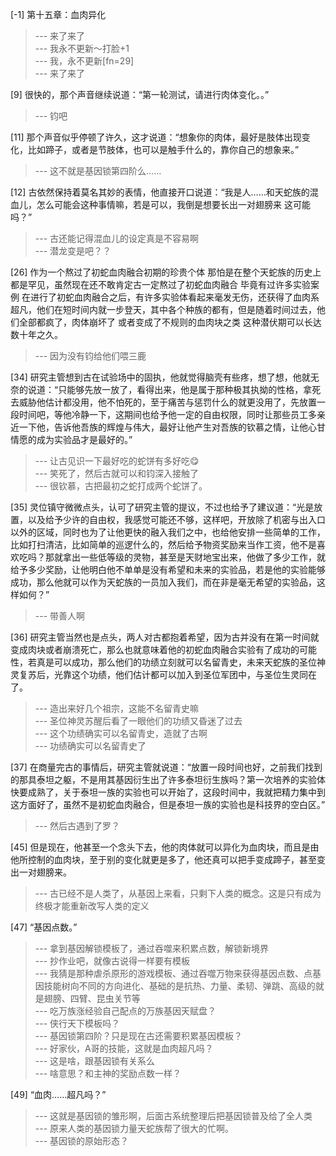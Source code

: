 
[-1] 第十五章：血肉异化
>--- 来了来了<br>
>--- 我永不更新～打脸+1<br>
>--- 我，永不更新[fn=29]<br>
>--- 来了来了<br>

[9] 很快的，那个声音继续说道：“第一轮测试，请进行肉体变化。。”
>--- 钧吧<br>

[11] 那个声音似乎停顿了许久，这才说道：“想象你的肉体，最好是肢体出现变化，比如蹄子，或者是节肢体，也可以是触手什么的，靠你自己的想象来。”
>--- 这不就是基因锁第四阶么……<br>

[12] 古依然保持着莫名其妙的表情，他直接开口说道：“我是人……和天蛇族的混血儿，怎么可能会这种事情嘛，若是可以，我倒是想要长出一对翅膀来 这可能吗？”
>--- 古还能记得混血儿的设定真是不容易啊<br>
>--- 潜龙变是吧？？<br>

[26] 作为一个熬过了初蛇血肉融合初期的珍贵个体 那怕是在整个天蛇族的历史上都是罕见，虽然现在还不敢肯定古一定熬过了初蛇血肉融合 毕竟有过许多实验案例 在进行了初蛇血肉融合之后，有许多实验体看起来毫发无伤，还获得了血肉系超凡，他们在短时间内就一步登天，其中各个种族的都有，但是随着时间过去，他们全部都疯了，肉体崩坏了 或者变成了不规则的血肉块之类 这种潜伏期可以长达数十年之久。
>--- 因为没有钧给他们喂三鹿<br>

[34] 研究主管想到古在试验场中的固执，他就觉得脑壳有些疼，想了想，他就无奈的说道：“只能够先放一放了，看得出来，他是属于那种极其执拗的性格，拿死去威胁他估计都没用，他不怕死的，至于痛苦与惩罚什么的就更没用了，先放置一段时间吧，等他冷静一下，这期间也给予他一定的自由权限，同时让那些员工多亲近一下他，告诉他吾族的辉煌与伟大，最好让他产生对吾族的钦慕之情，让他心甘情愿的成为实验品才是最好的。”
>--- 让古见识一下最好吃的蛇饼有多好吃😋<br>
>--- 笑死了，然后古就可以和钧深入接触了<br>
>--- 很钦慕，古把最初之蛇打成两个蛇饼了。<br>

[35] 灵位镇守微微点头，认可了研究主管的提议，不过也给予了建议道：“光是放置，以及给予少许的自由权，我感觉可能还不够，这样吧，开放除了机密与出入口以外的区域，同时也为了让他更快的融入我们之中，也给他安排一些简单的工作，比如打扫清洁，比如简单的巡逻什么的，然后给予物资奖励来当作工资，他不是喜欢吃吗？那就拿出一些低等级的灵物，甚至是天财地宝出来，他做了多少工作，就给予多少奖励，让他明白他不单单是没有希望和未来的实验品，若是他的实验能够成功，那么他就可以作为天蛇族的一员加入我们，而在非是毫无希望的实验品，这样如何？”
>--- 带善人啊<br>

[36] 研究主管当然也是点头，两人对古都抱着希望，因为古并没有在第一时间就变成肉块或者崩溃死亡，那么也就意味着他的初蛇血肉融合实验有了成功的可能性，若真是可以成功，那么他们的功绩立刻就可以名留青史，未来天蛇族的圣位神灵复苏后，光靠这个功绩，他们估计都可以加入到圣位军团中，与圣位生灵同在了。
>--- 造出来好几个祖宗，这能不名留青史嘛<br>
>--- 圣位神灵苏醒后看了一眼他们的功绩又昏迷了过去<br>
>--- 这个功绩确实可以名留青史，造就了古啊<br>
>--- 功绩确实可以名留青史了<br>

[37] 在商量完古的事情后，研究主管就说道：“放置一段时间也好，之前我们找到的那具泰坦之躯，不是用其基因衍生出了许多泰坦衍生族吗？第一次培养的实验体快要成熟了，关于泰坦一族的实验也可以开始了，这段时间中，我就把精力集中到这方面好了，虽然不是初蛇血肉融合，但是泰坦一族的实验也是科技界的空白区。”
>--- 然后古遇到了罗？<br>

[45] 但是现在，他甚至一个念头下去，他的肉体就可以异化为血肉块，而且是由他所控制的血肉块，至于别的变化就更是多了，他还真可以把手变成蹄子，甚至变出一对翅膀来。
>--- 古已经不是人类了，从基因上来看，只剩下人类的概念。这是只有成为终极才能重新改写人类的定义<br>

[47] “基因点数。”
>--- 拿到基因解锁模板了，通过吞噬来积累点数，解锁新境界<br>
>--- 抄作业吧，就像古说得一样要有模板<br>
>--- 我猜是那种虐杀原形的游戏模板、通过吞噬万物来获得基因点数、点基因技能树向不同的方向进化、基础的是抗热、力量、柔韧、弹跳、高级的就是翅膀、四臂、昆虫关节等<br>
>--- 吃万族涨经验自己配点的万族基因天赋盘？<br>
>--- 侠行天下模板吗？<br>
>--- 基因锁第四阶？只是现在古还需要积累基因模板？<br>
>--- 好家伙，A哥的技能，这就是血肉超凡吗？<br>
>--- 这是啥，跟基因锁有关系么<br>
>--- 啥意思？和主神的奖励点数一样？<br>

[49] “血肉……超凡吗？”
>--- 这就是基因锁的雏形啊，后面古系统整理后把基因锁普及给了全人类<br>
>--- 原来人类的基因锁力量天蛇族帮了很大的忙啊。<br>
>--- 基因锁的原始形态？<br>
